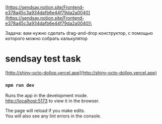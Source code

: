 [https://sendsay.notion.site/Frontend-e378a45c3a934dafb6e44f79da2a0040](https://sendsay.notion.site/Frontend-e378a45c3a934dafb6e44f79da2a0040)\

Задача: вам нужно сделать drag-and-drop конструктор, с помощью которого можно собрать калькулятор
# sendsay test task

[http://shiny-octo-dollop.vercel.app](http://shiny-octo-dollop.vercel.app)

### `npm run dev`

Runs the app in the development mode.\
[http://localhost:5173](http://localhost:3000) to view it in the browser.

The page will reload if you make edits.\
You will also see any lint errors in the console.
